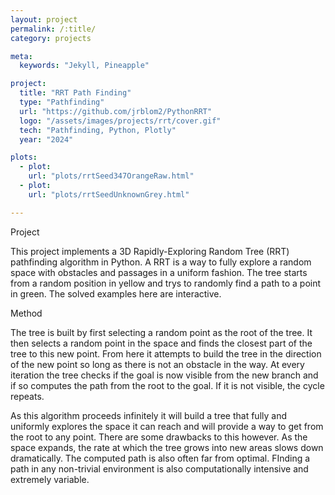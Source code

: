 ```yaml
---
layout: project
permalink: /:title/
category: projects

meta:
  keywords: "Jekyll, Pineapple"

project:
  title: "RRT Path Finding"
  type: "Pathfinding"
  url: "https://github.com/jrblom2/PythonRRT"
  logo: "/assets/images/projects/rrt/cover.gif"
  tech: "Pathfinding, Python, Plotly"
  year: "2024"

plots:
  - plot:
    url: "plots/rrtSeed347OrangeRaw.html"
  - plot:
    url: "plots/rrtSeedUnknownGrey.html"

---
```

<span class="h2">Project</span>
<p> This project implements a 3D Rapidly-Exploring Random Tree (RRT) pathfinding algorithm in Python. A RRT is a way to fully explore a random space with obstacles and passages in a uniform fashion. The tree starts from a random position in yellow and trys to randomly find a path to a point in green. The solved examples here are interactive.
</p>
<span class="h2">Method</span>
<p> The tree is built by first selecting a random point as the root of the tree. It then selects a random point in the space and finds the closest part of the tree to this new point. From here it attempts to build the tree in the direction of the new point so long as there is not an obstacle in the way. At every iteration the tree checks if the goal is now visible from the new branch and if so computes the path from the root to the goal. If it is not visible, the cycle repeats. </p>
<span class="h2"></span>
<p>
As this algorithm proceeds infinitely it will build a tree that fully and uniformly explores the space it can reach and will provide a way to get from the root to any point. There are some drawbacks to this however. As the space expands, the rate at which the tree grows into new areas slows down dramatically. The computed path is also often far from optimal. FInding a path in any non-trivial environment is also computationally intensive and extremely variable.
</p>